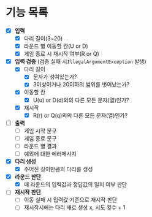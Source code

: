 # 기능 목록

-[x] **입력**
    - [x] 다리 길이(3~20)
    - [x] 라운드 별 이동할 칸(U or D)
    - [x] 게임 종료 시 재시작 여부(R or Q)
-[x] **입력 검증** (검증 실패 시`IllegalArgumentException` 발생)
    - [x] 다리 길이
        - [x] 문자가 섞여있는가?
        - [x] 3이상이거나 20이하의 범위를 벗어났는가?
    - [x] 이동할 칸
        - [x] U(u) or D(d)외의 다른 모든 문자(열)인가?
    - [x] 재시작
        - [x] R(r) or Q(q)외의 다른 모든 문자(열)인가?
-[ ] **출력**
    - [ ] 게임 시작 문구
    - [ ] 게임 종료 문구
    - [ ] 라운드 별 결과
    - [ ] 예외에 대한 에러메시지
- [x] **다리 생성**
    - [x] 주어진 길이만큼의 다리를 생성
- [x] **라운드 판단**
    - [x] 매 라운드의 입력값과 정답값의 일치 여부 판단
- [ ] **재시작 판단**
    - [ ] 이동 실패 시 입력값 기준으로 재시작 판단  
    - [ ] 재시작시에는 다리 새로 생성 x, 시도 횟수 + 1
